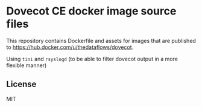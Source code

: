 # Dovecot CE docker image source files

This repository contains Dockerfile and assets for images that are published to <https://hub.docker.com/u/thedataflows/dovecot>.

Using `tini` and `rsyslogd` (to be able to filter dovecot output in a more flexible manner)

## License

MIT
